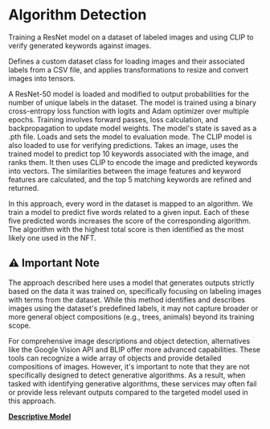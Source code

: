 # Algorithm Detection

Training a ResNet model on a dataset of labeled images and using CLIP to verify generated keywords against images.

Defines a custom dataset class for loading images and their associated labels from a CSV file, and applies transformations to resize and convert images into tensors.

A ResNet-50 model is loaded and modified to output probabilities for the number of unique labels in the dataset.
The model is trained using a binary cross-entropy loss function with logits and Adam optimizer over multiple epochs.
Training involves forward passes, loss calculation, and backpropagation to update model weights.
The model's state is saved as a .pth file.
Loads and sets the model to evaluation mode.
The CLIP model is also loaded to use for verifying predictions.
Takes an image, uses the trained model to predict top 10 keywords associated with the image, and ranks them.
It then uses CLIP to encode the image and predicted keywords into vectors.
The similarities between the image features and keyword features are calculated, and the top 5 matching keywords are refined and returned.

In this approach, every word in the dataset is mapped to an algorithm. We train a model to predict five words related to a given input. Each of these five predicted words increases the score of the corresponding algorithm. The algorithm with the highest total score is then identified as the most likely one used in the NFT.


## ⚠️ Important Note

The approach described here uses a model that generates outputs strictly based on the data it was trained on, specifically focusing on labeling images with terms from the dataset. While this method identifies and describes images using the dataset's predefined labels, it may not capture broader or more general object compositions (e.g., trees, animals) beyond its training scope.

For comprehensive image descriptions and object detection, alternatives like the Google Vision API and BLIP offer more advanced capabilities. These tools can recognize a wide array of objects and provide detailed compositions of images. However, it's important to note that they are not specifically designed to detect generative algorithms. As a result, when tasked with identifying generative algorithms, these services may often fail or provide less relevant outputs compared to the targeted model used in this approach.

**[Descriptive Model](DescriptiveModel/README.md)**
